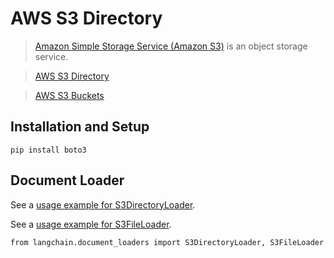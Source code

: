 AWS S3 Directory
================

> [Amazon Simple Storage Service (Amazon S3)](https://docs.aws.amazon.com/AmazonS3/latest/userguide/using-folders.html) is an object storage service.

> [AWS S3 Directory](https://docs.aws.amazon.com/AmazonS3/latest/userguide/using-folders.html)

> [AWS S3 Buckets](https://docs.aws.amazon.com/AmazonS3/latest/userguide/UsingBucket.html)

Installation and Setup[](#installation-and-setup "Direct link to Installation and Setup")
------------------------------------------------------------------------------------------

    pip install boto3

Document Loader[](#document-loader "Direct link to Document Loader")
---------------------------------------------------------------------

See a [usage example for S3DirectoryLoader](/docs/integrations/document_loaders/aws_s3_directory.html).

See a [usage example for S3FileLoader](/docs/integrations/document_loaders/aws_s3_file.html).

    from langchain.document_loaders import S3DirectoryLoader, S3FileLoader
